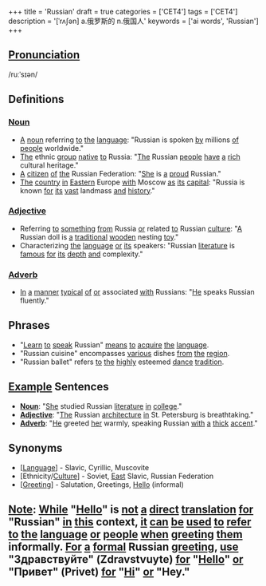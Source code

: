 +++
title = 'Russian'
draft = true
categories = ['CET4']
tags = ['CET4']
description = '[ˈrʌ∫ən] a.俄罗斯的 n.俄国人'
keywords = ['ai words', 'Russian']
+++

## [Pronunciation](/en/post/pronunciation/)
/ruːˈsɪən/

## Definitions
### [Noun](/en/post/noun/)
- [A](/en/post/a/) [noun](/en/post/noun/) referring [to](/en/post/to/) [the](/en/post/the/) [language](/en/post/language/): "Russian is spoken [by](/en/post/by/) millions [of](/en/post/of/) [people](/en/post/people/) worldwide."
- [The](/en/post/the/) ethnic [group](/en/post/group/) [native](/en/post/native/) [to](/en/post/to/) Russia: "[The](/en/post/the/) Russian [people](/en/post/people/) [have](/en/post/have/) [a](/en/post/a/) [rich](/en/post/rich/) cultural heritage."
- [A](/en/post/a/) [citizen](/en/post/citizen/) [of](/en/post/of/) [the](/en/post/the/) Russian Federation: "[She](/en/post/she/) is [a](/en/post/a/) [proud](/en/post/proud/) Russian."
- [The](/en/post/the/) [country](/en/post/country/) [in](/en/post/in/) [Eastern](/en/post/eastern/) Europe [with](/en/post/with/) Moscow [as](/en/post/as/) [its](/en/post/its/) [capital](/en/post/capital/): "Russia is known [for](/en/post/for/) [its](/en/post/its/) [vast](/en/post/vast/) landmass [and](/en/post/and/) [history](/en/post/history/)."

### [Adjective](/en/post/adjective/)
- Referring [to](/en/post/to/) [something](/en/post/something/) [from](/en/post/from/) Russia [or](/en/post/or/) related [to](/en/post/to/) Russian [culture](/en/post/culture/): "[A](/en/post/a/) Russian doll is [a](/en/post/a/) [traditional](/en/post/traditional/) [wooden](/en/post/wooden/) nesting [toy](/en/post/toy/)."
- Characterizing [the](/en/post/the/) [language](/en/post/language/) [or](/en/post/or/) [its](/en/post/its/) speakers: "Russian [literature](/en/post/literature/) is [famous](/en/post/famous/) [for](/en/post/for/) [its](/en/post/its/) [depth](/en/post/depth/) [and](/en/post/and/) complexity."

### [Adverb](/en/post/adverb/)
- [In](/en/post/in/) [a](/en/post/a/) [manner](/en/post/manner/) [typical](/en/post/typical/) [of](/en/post/of/) [or](/en/post/or/) associated [with](/en/post/with/) Russians: "[He](/en/post/he/) speaks Russian fluently."

## Phrases
- "[Learn](/en/post/learn/) [to](/en/post/to/) [speak](/en/post/speak/) Russian" [means](/en/post/means/) [to](/en/post/to/) [acquire](/en/post/acquire/) [the](/en/post/the/) [language](/en/post/language/).
- "Russian cuisine" encompasses [various](/en/post/various/) dishes [from](/en/post/from/) [the](/en/post/the/) [region](/en/post/region/).
- "Russian ballet" refers [to](/en/post/to/) [the](/en/post/the/) [highly](/en/post/highly/) esteemed [dance](/en/post/dance/) [tradition](/en/post/tradition/).

## [Example](/en/post/example/) Sentences
- **[Noun](/en/post/noun/)**: "[She](/en/post/she/) studied Russian [literature](/en/post/literature/) [in](/en/post/in/) [college](/en/post/college/)."
- **[Adjective](/en/post/adjective/)**: "[The](/en/post/the/) Russian [architecture](/en/post/architecture/) [in](/en/post/in/) St. Petersburg is breathtaking."
- **[Adverb](/en/post/adverb/)**: "[He](/en/post/he/) greeted [her](/en/post/her/) warmly, speaking Russian [with](/en/post/with/) [a](/en/post/a/) [thick](/en/post/thick/) [accent](/en/post/accent/)."

## Synonyms
- [[Language](/en/post/language/)] - Slavic, Cyrillic, Muscovite
- [Ethnicity/[Culture](/en/post/culture/)] - Soviet, [East](/en/post/east/) Slavic, Russian Federation
- [[Greeting](/en/post/greeting/)] - Salutation, Greetings, [Hello](/en/post/hello/) (informal)

## [Note](/en/post/note/): [While](/en/post/while/) "[Hello](/en/post/hello/)" is [not](/en/post/not/) [a](/en/post/a/) [direct](/en/post/direct/) [translation](/en/post/translation/) [for](/en/post/for/) "Russian" [in](/en/post/in/) [this](/en/post/this/) context, [it](/en/post/it/) [can](/en/post/can/) [be](/en/post/be/) [used](/en/post/used/) [to](/en/post/to/) [refer](/en/post/refer/) [to](/en/post/to/) [the](/en/post/the/) [language](/en/post/language/) [or](/en/post/or/) [people](/en/post/people/) [when](/en/post/when/) [greeting](/en/post/greeting/) [them](/en/post/them/) informally. [For](/en/post/for/) [a](/en/post/a/) [formal](/en/post/formal/) Russian [greeting](/en/post/greeting/), [use](/en/post/use/) "Здравствуйте" (Zdravstvuyte) [for](/en/post/for/) "[Hello](/en/post/hello/)" [or](/en/post/or/) "Привет" (Privet) [for](/en/post/for/) "[Hi](/en/post/hi/)" [or](/en/post/or/) "Hey."
